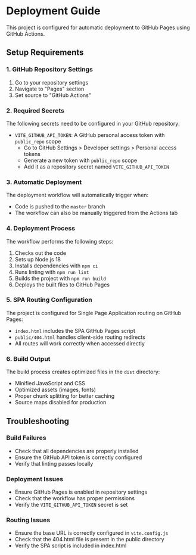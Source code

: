 # Deployment Guide

This project is configured for automatic deployment to GitHub Pages using GitHub Actions.

## Setup Requirements

### 1. GitHub Repository Settings

1. Go to your repository settings
2. Navigate to "Pages" section
3. Set source to "GitHub Actions"

### 2. Required Secrets

The following secrets need to be configured in your GitHub repository:

- `VITE_GITHUB_API_TOKEN`: A GitHub personal access token with `public_repo` scope
  - Go to GitHub Settings > Developer settings > Personal access tokens
  - Generate a new token with `public_repo` scope
  - Add it as a repository secret named `VITE_GITHUB_API_TOKEN`

### 3. Automatic Deployment

The deployment workflow will automatically trigger when:

- Code is pushed to the `master` branch
- The workflow can also be manually triggered from the Actions tab

### 4. Deployment Process

The workflow performs the following steps:

1. Checks out the code
2. Sets up Node.js 18
3. Installs dependencies with `npm ci`
4. Runs linting with `npm run lint`
5. Builds the project with `npm run build`
6. Deploys the built files to GitHub Pages

### 5. SPA Routing Configuration

The project is configured for Single Page Application routing on GitHub Pages:

- `index.html` includes the SPA GitHub Pages script
- `public/404.html` handles client-side routing redirects
- All routes will work correctly when accessed directly

### 6. Build Output

The build process creates optimized files in the `dist` directory:

- Minified JavaScript and CSS
- Optimized assets (images, fonts)
- Proper chunk splitting for better caching
- Source maps disabled for production

## Troubleshooting

### Build Failures

- Check that all dependencies are properly installed
- Ensure the GitHub API token is correctly configured
- Verify that linting passes locally

### Deployment Issues

- Ensure GitHub Pages is enabled in repository settings
- Check that the workflow has proper permissions
- Verify the `VITE_GITHUB_API_TOKEN` secret is set

### Routing Issues

- Ensure the base URL is correctly configured in `vite.config.js`
- Check that the 404.html file is present in the public directory
- Verify the SPA script is included in index.html
